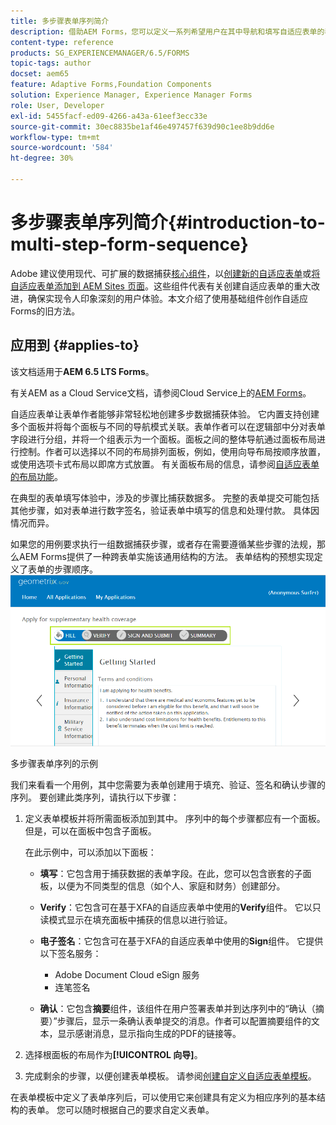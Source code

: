 ```yaml
---
title: 多步骤表单序列简介
description: 借助AEM Forms，您可以定义一系列希望用户在其中导航和填写自适应表单的表单面板。
content-type: reference
products: SG_EXPERIENCEMANAGER/6.5/FORMS
topic-tags: author
docset: aem65
feature: Adaptive Forms,Foundation Components
solution: Experience Manager, Experience Manager Forms
role: User, Developer
exl-id: 5455facf-ed09-4266-a43a-61eef3ecc33e
source-git-commit: 30ec8835be1af46e497457f639d90c1ee8b9dd6e
workflow-type: tm+mt
source-wordcount: '584'
ht-degree: 30%

---
```


# 多步骤表单序列简介{#introduction-to-multi-step-form-sequence}

<span class="preview">Adobe 建议使用现代、可扩展的数据捕获[核心组件](https://experienceleague.adobe.com/docs/experience-manager-core-components/using/adaptive-forms/introduction.html)，以[创建新的自适应表单](/help/forms/using/create-an-adaptive-form-core-components.md)或[将自适应表单添加到 AEM Sites 页面](/help/forms/using/create-or-add-an-adaptive-form-to-aem-sites-page.md)。这些组件代表有关创建自适应表单的重大改进，确保实现令人印象深刻的用户体验。本文介绍了使用基础组件创作自适应Forms的旧方法。</span>

## 应用到 {#applies-to}

该文档适用于&#x200B;**AEM 6.5 LTS Forms**。

有关AEM as a Cloud Service文档，请参阅Cloud Service上的[AEM Forms](https://experienceleague.adobe.com/docs/experience-manager-cloud-service/content/forms/adaptive-forms-authoring/authoring-adaptive-forms-foundation-components/configure-layout-of-an-adaptive-form/introduction-form-sequence.html)。


自适应表单让表单作者能够非常轻松地创建多步数据捕获体验。 它内置支持创建多个面板并将每个面板与不同的导航模式关联。表单作者可以在逻辑部中分对表单字段进行分组，并将一个组表示为一个面板。面板之间的整体导航通过面板布局进行控制。作者可以选择以不同的布局排列面板，例如，使用向导布局按顺序放置，或使用选项卡式布局以即席方式放置。 有关面板布局的信息，请参阅[自适应表单的布局功能](../../forms/using/layout-capabilities-adaptive-forms.md)。

在典型的表单填写体验中，涉及的步骤比捕获数据多。 完整的表单提交可能包括其他步骤，如对表单进行数字签名，验证表单中填写的信息和处理付款。 具体因情况而异。

如果您的用例要求执行一组数据捕获步骤，或者存在需要遵循某些步骤的法规，那么AEM Forms提供了一种跨表单实施该通用结构的方法。 表单结构的预想实现定义了表单的步骤顺序。 ![多步骤表单序列的示例](assets/formpipeline.png)

多步骤表单序列的示例

我们来看看一个用例，其中您需要为表单创建用于填充、验证、签名和确认步骤的序列。 要创建此类序列，请执行以下步骤：

1. 定义表单模板并将所需面板添加到其中。 序列中的每个步骤都应有一个面板。但是，可以在面板中包含子面板。

   在此示例中，可以添加以下面板：

   * **填写**：它包含用于捕获数据的表单字段。在此，您可以包含嵌套的子面板，以便为不同类型的信息（如个人、家庭和财务）创建部分。

   * **Verify**：它包含可在基于XFA的自适应表单中使用的&#x200B;**Verify**&#x200B;组件。 它以只读模式显示在填充面板中捕获的信息以进行验证。

   * **电子签名**：它包含可在基于XFA的自适应表单中使用的&#x200B;**Sign**&#x200B;组件。 它提供以下签名服务：

      * Adobe Document Cloud eSign 服务
      * 连笔签名

   * **确认**：它包含&#x200B;**摘要**&#x200B;组件，该组件在用户签署表单并到达序列中的“确认（摘要）”步骤后，显示一条确认表单提交的消息。作者可以配置摘要组件的文本，显示感谢消息，显示指向生成的PDF的链接等。

1. 选择根面板的布局作为&#x200B;**[!UICONTROL 向导]**。
1. 完成剩余的步骤，以便创建表单模板。 请参阅[创建自定义自适应表单模板](../../forms/using/custom-adaptive-forms-templates.md)。

在表单模板中定义了表单序列后，可以使用它来创建具有定义为相应序列的基本结构的表单。 您可以随时根据自己的要求自定义表单。
